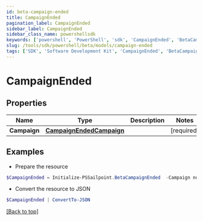 ```yaml
---
id: beta-campaign-ended
title: CampaignEnded
pagination_label: CampaignEnded
sidebar_label: CampaignEnded
sidebar_class_name: powershellsdk
keywords: ['powershell', 'PowerShell', 'sdk', 'CampaignEnded', 'BetaCampaignEnded'] 
slug: /tools/sdk/powershell/beta/models/campaign-ended
tags: ['SDK', 'Software Development Kit', 'CampaignEnded', 'BetaCampaignEnded']
---
```



# CampaignEnded

## Properties

Name | Type | Description | Notes
------------ | ------------- | ------------- | -------------
**Campaign** | [**CampaignEndedCampaign**](campaign-ended-campaign) |  | [required]

## Examples

- Prepare the resource
```powershell
$CampaignEnded = Initialize-PSSailpoint.BetaCampaignEnded  -Campaign null
```

- Convert the resource to JSON
```powershell
$CampaignEnded | ConvertTo-JSON
```


[[Back to top]](#) 

